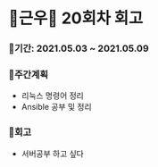 # 🌼근우🌼 20회차 회고

### 🥕기간: 2021.05.03 ~ 2021.05.09

### 🍆주간계획

- 리눅스 명령어 정리
- Ansible 공부 및 정리

### 🥦회고

- 서버공부 하고 싶다

